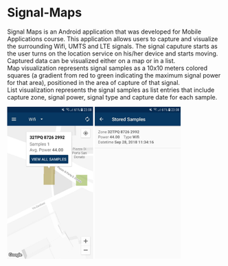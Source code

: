 # Signal-Maps
Signal Maps is an Android application that was developed for Mobile Applications course. This application allows users to capture and visualize the surrounding Wifi, UMTS and LTE signals. The signal caputure starts as the user turns on the location service on his/her device and starts moving. 
Captured data can be visualized either on a map or in a list.<br/>
Map visualization represents signal samples as a 10x10 meters colored squares (a gradient from red to green indicating the maximum signal power for that area), positioned in the area of capture of that signal.<br/>
List visualization represents the signal samples as list entries that include capture zone, signal power, signal type and capture date for each sample.

<img src="images/map_infowindow.jpg" width="200"> <img src="images/stored_samples_from_infowindow.jpg" width="200">
